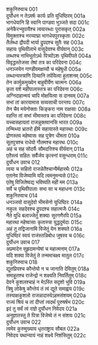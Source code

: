 शकुनिरुवाच	001  
दुर्योधन न तेऽमर्षः कार्यः प्रति युधिष्ठिरम्	001a  
भागधेयानि हि स्वानि पाण्डवा भुञ्जते सदा	001c  
अनेकैरभ्युपायैश्च त्वयारब्धाः पुरासकृत्	002a  
विमुक्ताश्च नरव्याघ्रा भागधेयपुरस्कृताः	002c  
तैर्लब्धा द्रौपदी भार्या द्रुपदश्च सुतैः सह	003a  
सहायः पृथिवीलाभे वासुदेवश्च वीर्यवान्	003c  
लब्धश्च नाभिभूतोऽर्थः पित्र्योंऽशः पृथिवीपते	004a  
विवृद्धस्तेजसा तेषां तत्र का परिदेवना	004c  
धनञ्जयेन गाण्डीवमक्षय्यौ च महेषुधी	005a  
लब्धान्यस्त्राणि दिव्यानि तर्पयित्वा हुताशनम्	005c  
तेन कार्मुकमुख्येन बाहुवीर्येण चात्मनः	006a  
कृता वशे महीपालास्तत्र का परिदेवना	006c  
अग्निदाहान्मयं चापि मोक्षयित्वा स दानवम्	007a  
सभां तां कारयामास सव्यसाची परन्तपः	007c  
तेन चैव मयेनोक्ताः किङ्करा नाम राक्षसाः	008a  
वहन्ति तां सभां भीमास्तत्र का परिदेवना	008c  
यच्चासहायतां राजन्नुक्तवानसि भारत	009a  
तन्मिथ्या भ्रातरो हीमे सहायास्ते महारथाः	009c  
द्रोणस्तव महेष्वासः सह पुत्रेण धीमता	010a  
सूतपुत्रश्च राधेयो गौतमश्च महारथः	010c  
अहं च सह सोदर्यैः सौमदत्तिश्च वीर्यवान्	011a  
एतैस्त्वं सहितः सर्वैर्जय कृत्स्नां वसुन्धराम्	011c  
दुर्योधन उवाच	012  
त्वया च सहितो राजन्नेतैश्चान्यैर्महारथैः	012a  
एतानेव विजेष्यामि यदि त्वमनुमन्यसे	012c  
एतेषु विजितेष्वद्य भविष्यति मही मम	013a  
सर्वे च पृथिवीपालाः सभा सा च महाधना	013c  
शकुनिरुवाच	014  
धनञ्जयो वासुदेवो भीमसेनो युधिष्ठिरः	014a  
नकुलः सहदेवश्च द्रुपदश्च सहात्मजैः	014c  
नैते युधि बलाज्जेतुं शक्याः सुरगणैरपि	015a  
महारथा महेष्वासाः कृतास्त्रा युद्धदुर्मदाः	015c  
अहं तु तद्विजानामि विजेतुं येन शक्यते	016a  
युधिष्ठिरं स्वयं राजंस्तन्निबोध जुषस्व च	016c  
दुर्योधन उवाच	017  
अप्रमादेन सुहृदामन्येषां च महात्मनाम्	017a  
यदि शक्या विजेतुं ते तन्ममाचक्ष्व मातुल	017c  
शकुनिरुवाच	018  
द्यूतप्रियश्च कौन्तेयो न च जानाति देवितुम्	018a  
समाहूतश्च राजेन्द्रो न शक्ष्यति निवर्तितुम्	018c  
देवने कुशलश्चाहं न मेऽस्ति सदृशो भुवि	019a  
त्रिषु लोकेषु कौन्तेयं तं त्वं द्यूते समाह्वय	019c  
तस्याक्षकुशलो राजन्नादास्येऽहमसंशयम्	020a  
राज्यं श्रियं च तां दीप्तां त्वदर्थं पुरुषर्षभ	020c  
इदं तु सर्वं त्वं राज्ञे दुर्योधन निवेदय	021a  
अनुज्ञातस्तु ते पित्रा विजेष्ये तं न संशयः	021c  
दुर्योधन उवाच	022  
त्वमेव कुरुमुख्याय धृतराष्ट्राय सौबल	022a  
निवेदय यथान्यायं नाहं शक्ष्ये निशंसितुम्	022c  
